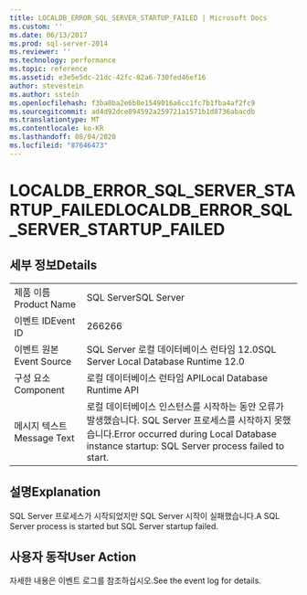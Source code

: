 ```yaml
---
title: LOCALDB_ERROR_SQL_SERVER_STARTUP_FAILED | Microsoft Docs
ms.custom: ''
ms.date: 06/13/2017
ms.prod: sql-server-2014
ms.reviewer: ''
ms.technology: performance
ms.topic: reference
ms.assetid: e3e5e5dc-21dc-42fc-82a6-730fed46ef16
author: stevestein
ms.author: sstein
ms.openlocfilehash: f3ba0ba2e6b8e1549016a6cc1fc7b1fba4af2fc9
ms.sourcegitcommit: ad4d92dce894592a259721a1571b1d8736abacdb
ms.translationtype: MT
ms.contentlocale: ko-KR
ms.lasthandoff: 08/04/2020
ms.locfileid: "87646473"
---
```

# <a name="localdb_error_sql_server_startup_failed"></a><span data-ttu-id="7d85f-102">LOCALDB_ERROR_SQL_SERVER_STARTUP_FAILED</span><span class="sxs-lookup"><span data-stu-id="7d85f-102">LOCALDB_ERROR_SQL_SERVER_STARTUP_FAILED</span></span>
    
## <a name="details"></a><span data-ttu-id="7d85f-103">세부 정보</span><span class="sxs-lookup"><span data-stu-id="7d85f-103">Details</span></span>  
  
|||  
|-|-|  
|<span data-ttu-id="7d85f-104">제품 이름</span><span class="sxs-lookup"><span data-stu-id="7d85f-104">Product Name</span></span>|<span data-ttu-id="7d85f-105">SQL Server</span><span class="sxs-lookup"><span data-stu-id="7d85f-105">SQL Server</span></span>|  
|<span data-ttu-id="7d85f-106">이벤트 ID</span><span class="sxs-lookup"><span data-stu-id="7d85f-106">Event ID</span></span>|<span data-ttu-id="7d85f-107">266</span><span class="sxs-lookup"><span data-stu-id="7d85f-107">266</span></span>|  
|<span data-ttu-id="7d85f-108">이벤트 원본</span><span class="sxs-lookup"><span data-stu-id="7d85f-108">Event Source</span></span>|<span data-ttu-id="7d85f-109">SQL Server 로컬 데이터베이스 런타임 12.0</span><span class="sxs-lookup"><span data-stu-id="7d85f-109">SQL Server Local Database Runtime 12.0</span></span>|  
|<span data-ttu-id="7d85f-110">구성 요소</span><span class="sxs-lookup"><span data-stu-id="7d85f-110">Component</span></span>|<span data-ttu-id="7d85f-111">로컬 데이터베이스 런타임 API</span><span class="sxs-lookup"><span data-stu-id="7d85f-111">Local Database Runtime API</span></span>|  
|<span data-ttu-id="7d85f-112">메시지 텍스트</span><span class="sxs-lookup"><span data-stu-id="7d85f-112">Message Text</span></span>|<span data-ttu-id="7d85f-113">로컬 데이터베이스 인스턴스를 시작하는 동안 오류가 발생했습니다. SQL Server 프로세스를 시작하지 못했습니다.</span><span class="sxs-lookup"><span data-stu-id="7d85f-113">Error occurred during Local Database instance startup: SQL Server process failed to start.</span></span>|  
  
## <a name="explanation"></a><span data-ttu-id="7d85f-114">설명</span><span class="sxs-lookup"><span data-stu-id="7d85f-114">Explanation</span></span>  
 <span data-ttu-id="7d85f-115">SQL Server 프로세스가 시작되었지만 SQL Server 시작이 실패했습니다.</span><span class="sxs-lookup"><span data-stu-id="7d85f-115">A SQL Server process is started but SQL Server startup failed.</span></span>  
  
## <a name="user-action"></a><span data-ttu-id="7d85f-116">사용자 동작</span><span class="sxs-lookup"><span data-stu-id="7d85f-116">User Action</span></span>  
 <span data-ttu-id="7d85f-117">자세한 내용은 이벤트 로그를 참조하십시오.</span><span class="sxs-lookup"><span data-stu-id="7d85f-117">See the event log for details.</span></span>  
  
  

